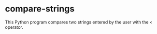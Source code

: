 # compare-strings
This Python program compares two strings entered by the user with the &lt; operator.
